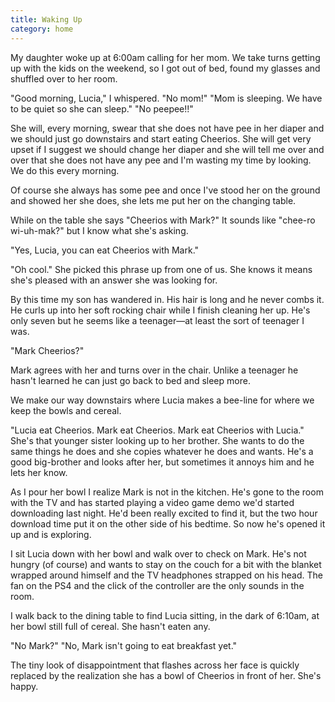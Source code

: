 ```yaml
---
title: Waking Up
category: home
---
```


My daughter woke up at 6:00am calling for her mom. We take turns getting up with the kids on the weekend, so I got out of bed, found my glasses and shuffled over to her room.

"Good morning, Lucia," I whispered.
"No mom!"
"Mom is sleeping. We have to be quiet so she can sleep."
"No peepee!!"

She will, every morning, swear that she does not have pee in her diaper and we should just go downstairs and start eating Cheerios. She will get very upset if I  suggest we should change her diaper and she will tell me over and over that she does not have any pee and I'm wasting my time by looking. We do this every morning.

Of course she always has some pee and once I've stood her on the ground and showed her she does, she lets me put her on the changing table.

While on the table she says "Cheerios with Mark?" It sounds like "chee-ro wi-uh-mak?" but I know what she's asking.

"Yes, Lucia, you can eat Cheerios with Mark."

"Oh cool." She picked this phrase up from one of us. She knows it means she's pleased with an answer she was looking for.

By this time my son has wandered in. His hair is long and he never combs it. He curls up into her soft rocking chair while I finish cleaning her up. He's only seven but he seems like a teenager&#8212;at least the sort of teenager I was.

"Mark Cheerios?"

Mark agrees with her and turns over in the chair. Unlike a teenager he hasn't learned he can just go back to bed and sleep more.

We make our way downstairs where Lucia makes a bee-line for where we keep the bowls and cereal.

"Lucia eat Cheerios. Mark eat Cheerios. Mark eat Cheerios with Lucia." She's that younger sister looking up to her brother. She wants to do the same things he does and she copies whatever he does and wants. He's a good big-brother and looks after her, but sometimes it annoys him and he lets her know.

As I pour her bowl I realize Mark is not in the kitchen. He's gone to the room with the TV and has started playing a video game demo we'd started downloading last night. He'd been really excited to find it, but the two hour download time put it on the other side of his bedtime. So now he's opened it up and is exploring.

I sit Lucia down with her bowl and walk over to check on Mark. He's not hungry (of course) and wants to stay on the couch for a bit with the blanket wrapped around himself and the TV headphones strapped on his head. The fan on the PS4 and the click of the controller are the only sounds in the room.

I walk back to the dining table to find Lucia sitting, in the dark of 6:10am, at her bowl still full of cereal. She hasn't eaten any.

"No Mark?"
"No, Mark isn't going to eat breakfast yet."

The tiny look of disappointment that flashes across her face is quickly replaced by the realization she has a bowl of Cheerios in front of her. She's happy.
